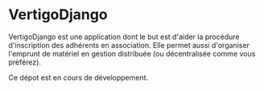# VertigoDjango

VertigoDjango est une application dont le but est d'aider la procédure d'inscription des adhérents en association.
Elle permet aussi d'organiser l'emprunt de matériel en gestion distribuée (ou décentralisée comme vous préférez).

Ce dépot est en cours de développement.